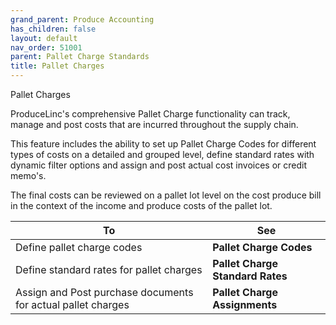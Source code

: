```yaml
---
grand_parent: Produce Accounting
has_children: false
layout: default
nav_order: 51001
parent: Pallet Charge Standards
title: Pallet Charges
---
```


Pallet Charges

ProduceLinc's comprehensive Pallet Charge functionality can track, manage and post costs that are incurred throughout the supply chain.

This feature includes the ability to set up Pallet Charge Codes for different types of costs on a detailed and grouped level, define standard rates with dynamic filter options and assign and post actual cost invoices or credit memo's.

The final costs can be reviewed on a pallet lot level on the cost produce bill in the context of the income and produce costs of the pallet lot.






| **To** | **See** |
| --- | --- |
| Define pallet charge codes | **Pallet Charge Codes** |
| Define standard rates for pallet charges | **Pallet Charge Standard Rates** |
| Assign and Post purchase documents for actual pallet charges | **Pallet Charge Assignments** |